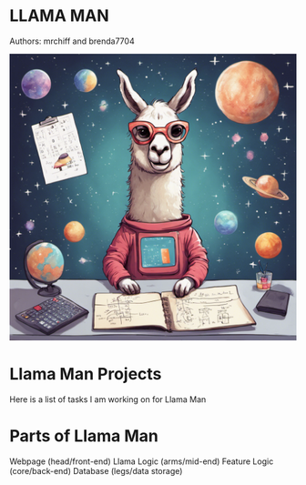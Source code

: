 
 # LLAMA MAN 

 Authors: mrchiff and brenda7704

 <img src="./images/llama_pics/678624_space llama doing math _xl-1024-v1-0.png" width="512"><img>

 # Llama Man Projects
 Here is a list of tasks I am working on for Llama Man 

 # Parts of Llama Man
 Webpage        (head/front-end)
 Llama Logic    (arms/mid-end)
 Feature Logic  (core/back-end)
 Database       (legs/data storage)